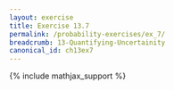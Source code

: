 ```yaml
---
layout: exercise
title: Exercise 13.7
permalink: /probability-exercises/ex_7/
breadcrumb: 13-Quantifying-Uncertainity
canonical_id: ch13ex7
---
```


{% include mathjax_support %}
